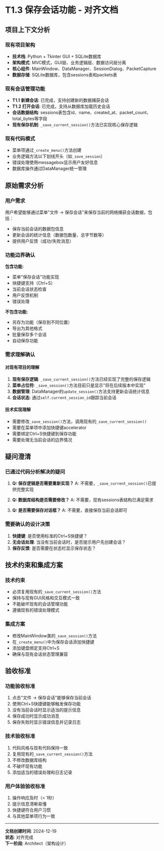# T1.3 保存会话功能 - 对齐文档

## 项目上下文分析

### 现有项目架构
- **技术栈**: Python + Tkinter GUI + SQLite数据库
- **架构模式**: MVC模式，GUI层、业务逻辑层、数据访问层分离
- **核心组件**: MainWindow、DataManager、SessionDialog、PacketCapture
- **数据存储**: SQLite数据库，包含sessions表和packets表

### 现有会话管理功能
- **T1.1 新建会话**: 已完成，支持创建新的数据捕获会话
- **T1.2 打开会话**: 已完成，支持从数据库加载历史会话
- **会话数据结构**: sessions表包含id、name、created_at、packet_count、total_bytes等字段
- **现有保存机制**: `_save_current_session()`方法已实现核心保存逻辑

### 现有代码模式
- 菜单项通过`_create_menu()`方法创建
- 业务逻辑方法以下划线开头（如`_save_session`）
- 错误处理使用messagebox显示用户友好信息
- 数据库操作通过DataManager统一管理

## 原始需求分析

### 用户需求
用户希望能够通过菜单"文件 -> 保存会话"来保存当前的网络捕获会话数据，包括：
- 保存当前会话的数据包信息
- 更新会话的统计信息（数据包数量、总字节数等）
- 提供用户反馈（成功/失败消息）

### 功能边界确认
**包含功能:**
- 菜单"保存会话"功能实现
- 快捷键支持（Ctrl+S）
- 当前会话状态检查
- 用户反馈机制
- 错误处理

**不包含功能:**
- 另存为功能（保存到不同位置）
- 导出为其他格式
- 批量保存多个会话
- 自动保存功能

### 需求理解确认

#### 对现有项目的理解
1. **现有保存逻辑**: `_save_current_session()`方法已经实现了完整的保存逻辑
2. **菜单占位符**: `_save_session()`方法目前只是显示"将在后续版本中实现"
3. **数据管理**: DataManager的`update_session()`方法支持更新会话统计信息
4. **会话状态**: 通过`self.current_session_id`跟踪当前会话

#### 技术实现理解
- 需要修改`_save_session()`方法，调用现有的`_save_current_session()`
- 需要在菜单项中添加快捷键accelerator
- 需要绑定Ctrl+S快捷键到保存功能
- 需要处理无当前会话的边界情况

## 疑问澄清

### 已通过代码分析解决的疑问
1. **Q: 保存逻辑是否需要重新实现？**
   A: 不需要，`_save_current_session()`已提供完整实现

2. **Q: 数据库结构是否需要修改？**
   A: 不需要，现有sessions表结构已满足需求

3. **Q: 是否需要保存对话框？**
   A: 不需要，直接保存当前会话即可

### 需要确认的设计决策
1. **快捷键**: 是否使用标准的Ctrl+S快捷键？
2. **无会话处理**: 当没有当前会话时，是否提示用户先创建会话？
3. **保存反馈**: 是否需要在状态栏显示保存状态？

## 技术约束和集成方案

### 技术约束
- 必须复用现有的`_save_current_session()`方法
- 保持与现有GUI风格和交互模式一致
- 不能破坏现有的会话管理功能
- 遵循现有的错误处理模式

### 集成方案
- 修改MainWindow类的`_save_session()`方法
- 在`_create_menu()`中为保存会话添加快捷键
- 添加键盘绑定支持Ctrl+S
- 确保与现有会话状态管理兼容

## 验收标准

### 功能验收标准
1. 点击"文件 -> 保存会话"能够保存当前会话
2. 使用Ctrl+S快捷键能够触发保存功能
3. 没有当前会话时显示适当的提示信息
4. 保存成功时显示成功消息
5. 保存失败时显示错误信息并记录日志

### 技术验收标准
1. 代码风格与现有代码保持一致
2. 复用现有的`_save_current_session()`方法
3. 不修改数据库结构
4. 不破坏现有功能
5. 添加适当的错误处理和日志记录

### 用户体验验收标准
1. 操作响应及时（< 1秒）
2. 提示信息清晰易懂
3. 快捷键符合用户习惯
4. 与其他菜单项行为一致

---

**文档创建时间**: 2024-12-19  
**状态**: 对齐完成  
**下一阶段**: Architect（架构设计）